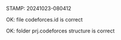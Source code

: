 STAMP: 20241023-080412
OK: file codeforces.id is correct
OK: folder prj.codeforces structure is correct
